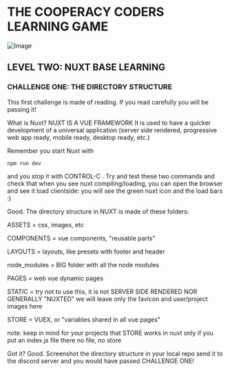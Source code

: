 # THE COOPERACY CODERS LEARNING GAME

![Image](/assets/image/github/image3.png)

## LEVEL TWO: NUXT BASE LEARNING

### CHALLENGE ONE: THE DIRECTORY STRUCTURE

This first challenge is made of reading.
If you read carefully you will be passing it!

What is Nuxt? NUXT IS A VUE FRAMEWORK
It is used to have a quicker development
of a universal application (server side
rendered, progressive web app ready,
mobile ready, desktop ready, etc.)

Remember you start Nuxt with

`npm run dev`

and you stop it with CONTROL-C .
Try and test these two commands and
check that when you see nuxt
compiling/loading, you can open the
browser and see it load clientside:
you will see the green nuxt icon
and the load bars :)

Good. The directory structure in NUXT is made of
these folders:

ASSETS = css, images, etc

COMPONENTS = vue components, "reusable parts"

LAYOUTS = layouts, like presets with footer and header

node_modules = BIG folder with all the node modules

PAGES = web vue dynamic pages

STATIC = try not to use this,
it is not SERVER SIDE RENDERED NOR GENERALLY "NUXTED"
we will leave only the favicon and user/project images here

STORE = VUEX, or "variables shared in all vue pages"

note: keep in mind for your projects that STORE
works in nuxt only if you put an index.js file there
no file, no store

Got it? Good. Screenshot the directory structure
in your local repo
send it to the discord server and you
would have passed CHALLENGE ONE!
